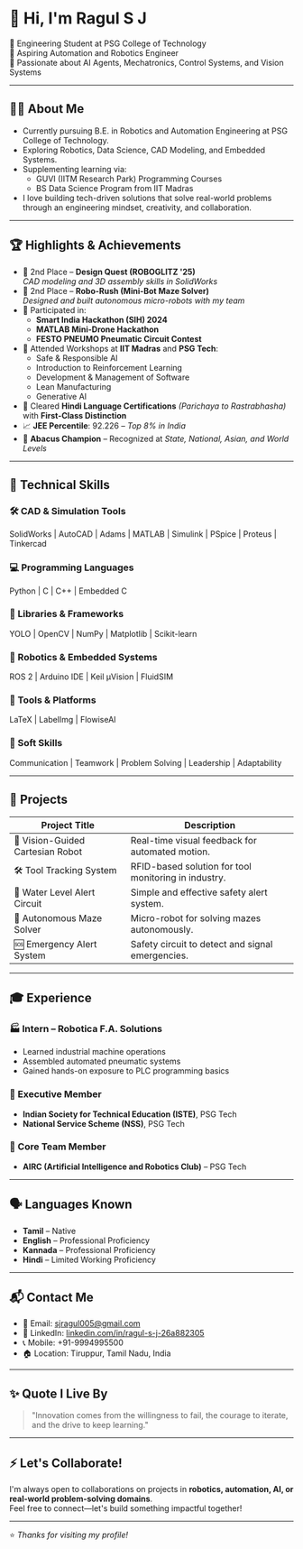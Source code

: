 # 👋 Hi, I'm Ragul S J

🚀 Engineering Student at PSG College of Technology  
🤖 Aspiring Automation and Robotics Engineer  
🎯 Passionate about AI Agents, Mechatronics, Control Systems, and Vision Systems

---

## 🧑‍💻 About Me

- Currently pursuing B.E. in Robotics and Automation Engineering at PSG College of Technology.
- Exploring Robotics, Data Science, CAD Modeling, and Embedded Systems.
- Supplementing learning via:
  - GUVI (IITM Research Park) Programming Courses
  - BS Data Science Program from IIT Madras
- I love building tech-driven solutions that solve real-world problems through an engineering mindset, creativity, and collaboration.

---

## 🏆 Highlights & Achievements
- 🥈 2nd Place – **Design Quest (ROBOGLITZ '25)**  
  *CAD modeling and 3D assembly skills in SolidWorks*
- 🥈 2nd Place – **Robo-Rush (Mini-Bot Maze Solver)**  
  *Designed and built autonomous micro-robots with my team*
- 🤖 Participated in:
  - **Smart India Hackathon (SIH) 2024**
  - **MATLAB Mini-Drone Hackathon**
  - **FESTO PNEUMO Pneumatic Circuit Contest**
- 🧠 Attended Workshops at **IIT Madras** and **PSG Tech**:
  - Safe & Responsible AI  
  - Introduction to Reinforcement Learning  
  - Development & Management of Software  
  - Lean Manufacturing  
  - Generative AI
- 📜 Cleared **Hindi Language Certifications** *(Parichaya to Rastrabhasha)* with **First-Class Distinction**
- 📈 **JEE Percentile**: 92.226 – *Top 8% in India*
- 🧮 **Abacus Champion** – Recognized at *State, National, Asian, and World Levels*

---

## 🔧 Technical Skills

### 🛠️ CAD & Simulation Tools
SolidWorks | AutoCAD | Adams | MATLAB | Simulink | PSpice | Proteus | Tinkercad

### 💻 Programming Languages
Python | C | C++ | Embedded C

### 🧠 Libraries & Frameworks
YOLO | OpenCV | NumPy | Matplotlib | Scikit-learn

### 🤖 Robotics & Embedded Systems
ROS 2 | Arduino IDE | Keil µVision | FluidSIM

### 🧰 Tools & Platforms
LaTeX | LabelImg | FlowiseAI

### 🌱 Soft Skills
Communication | Teamwork | Problem Solving | Leadership | Adaptability

---

## 📂 Projects

| Project Title               | Description                                       |
|----------------------------|---------------------------------------------------|
| 🤖 Vision-Guided Cartesian Robot | Real-time visual feedback for automated motion.     |
| 🛠️ Tool Tracking System         | RFID-based solution for tool monitoring in industry. |
| 🌊 Water Level Alert Circuit     | Simple and effective safety alert system.           |
| 🔁 Autonomous Maze Solver       | Micro-robot for solving mazes autonomously.         |
| 🆘 Emergency Alert System       | Safety circuit to detect and signal emergencies.    |

---

## 🎓 Experience

### 🏭 Intern – Robotica F.A. Solutions
- Learned industrial machine operations  
- Assembled automated pneumatic systems  
- Gained hands-on exposure to PLC programming basics  

### 💼 Executive Member
- **Indian Society for Technical Education (ISTE)**, PSG Tech  
- **National Service Scheme (NSS)**, PSG Tech

### 🤖 Core Team Member
- **AIRC (Artificial Intelligence and Robotics Club)** – PSG Tech

---

## 🗣️ Languages Known

- **Tamil** – Native  
- **English** – Professional Proficiency  
- **Kannada** – Professional Proficiency  
- **Hindi** – Limited Working Proficiency

---

## 📬 Contact Me

- 📧 Email: [sjragul005@gmail.com](mailto:sjragul005@gmail.com)  
- 🔗 LinkedIn: [linkedin.com/in/ragul-s-j-26a882305](https://www.linkedin.com/in/ragul-s-j-26a882305)  
- 📞 Mobile: +91-9994995500  
- 🏠 Location: Tiruppur, Tamil Nadu, India

---

## ✨ Quote I Live By

> "Innovation comes from the willingness to fail, the courage to iterate, and the drive to keep learning."

---

## ⚡ Let's Collaborate!

I'm always open to collaborations on projects in **robotics, automation, AI, or real-world problem-solving domains**.  
Feel free to connect—let's build something impactful together!

---

⭐️ *Thanks for visiting my profile!*
